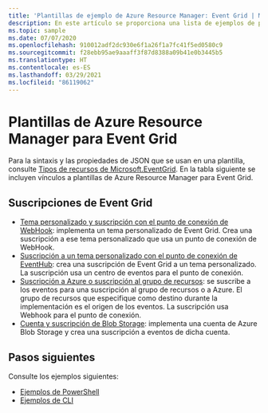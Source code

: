 ```yaml
---
title: 'Plantillas de ejemplo de Azure Resource Manager: Event Grid | Microsoft Docs'
description: En este artículo se proporciona una lista de ejemplos de plantillas de Azure Resource Manager para Azure Event Grid en GitHub.
ms.topic: sample
ms.date: 07/07/2020
ms.openlocfilehash: 910012adf2dc930e6f1a26f1a7fc41f5ed0580c9
ms.sourcegitcommit: f28ebb95ae9aaaff3f87d8388a09b41e0b3445b5
ms.translationtype: HT
ms.contentlocale: es-ES
ms.lasthandoff: 03/29/2021
ms.locfileid: "86119062"
---
```

# <a name="azure-resource-manager-templates-for-event-grid"></a>Plantillas de Azure Resource Manager para Event Grid

Para la sintaxis y las propiedades de JSON que se usan en una plantilla, consulte [Tipos de recursos de Microsoft.EventGrid](/azure/templates/microsoft.eventgrid/allversions). En la tabla siguiente se incluyen vínculos a plantillas de Azure Resource Manager para Event Grid.

## <a name="event-grid-subscriptions"></a>Suscripciones de Event Grid
- [Tema personalizado y suscripción con el punto de conexión de WebHook](https://github.com/Azure/azure-quickstart-templates/tree/master/101-event-grid): implementa un tema personalizado de Event Grid. Crea una suscripción a ese tema personalizado que usa un punto de conexión de WebHook. 
- [Suscripción a un tema personalizado con el punto de conexión de EventHub](https://github.com/Azure/azure-quickstart-templates/tree/master/101-event-grid-event-hubs-handler): crea una suscripción de Event Grid a un tema personalizado. La suscripción usa un centro de eventos para el punto de conexión. 
- [Suscripción a Azure o suscripción al grupo de recursos](https://github.com/Azure/azure-quickstart-templates/tree/master/101-event-grid-resource-events-to-webhook): se suscribe a los eventos para una suscripción al grupo de recursos o a Azure. El grupo de recursos que especifique como destino durante la implementación es el origen de los eventos. La suscripción usa Webhook para el punto de conexión. 
- [Cuenta y suscripción de Blob Storage](https://github.com/Azure/azure-quickstart-templates/tree/master/101-event-grid-subscription-and-storage): implementa una cuenta de Azure Blob Storage y crea una suscripción a eventos de dicha cuenta. 

## <a name="next-steps"></a>Pasos siguientes
Consulte los ejemplos siguientes:

- [Ejemplos de PowerShell](powershell-samples.md)
- [Ejemplos de CLI](cli-samples.md)
